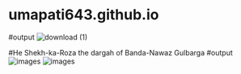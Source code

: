 # umapati643.github.io

#output
![download (1)](https://user-images.githubusercontent.com/102848331/161558129-06058352-dae2-4885-9848-c444b525d1f1.jpg)

#He Shekh-ka-Roza the dargah of Banda-Nawaz Gulbarga
#output![images](https://user-images.githubusercontent.com/102848331/161560066-87bed665-9807-4e19-be53-474f5815d99c.jpg)
![images](https://user-images.githubusercontent.com/102848331/161560067-9ae00cfb-a403-49a4-a7bb-7804859d9c67.jpg)
